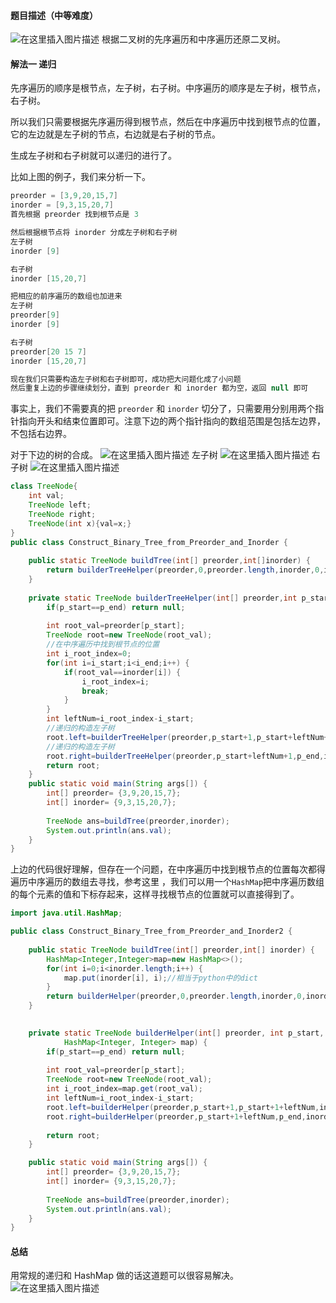 ﻿#### 题目描述（中等难度）
![在这里插入图片描述](https://img-blog.csdnimg.cn/20200621093024889.png)
根据二叉树的先序遍历和中序遍历还原二叉树。
#### 解法一 递归
先序遍历的顺序是根节点，左子树，右子树。中序遍历的顺序是左子树，根节点，右子树。

所以我们只需要根据先序遍历得到根节点，然后在中序遍历中找到根节点的位置，它的左边就是左子树的节点，右边就是右子树的节点。

生成左子树和右子树就可以递归的进行了。

比如上图的例子，我们来分析一下。

```java
preorder = [3,9,20,15,7]
inorder = [9,3,15,20,7]
首先根据 preorder 找到根节点是 3

然后根据根节点将 inorder 分成左子树和右子树
左子树
inorder [9]

右子树
inorder [15,20,7]

把相应的前序遍历的数组也加进来
左子树
preorder[9] 
inorder [9]

右子树
preorder[20 15 7] 
inorder [15,20,7]

现在我们只需要构造左子树和右子树即可，成功把大问题化成了小问题
然后重复上边的步骤继续划分，直到 preorder 和 inorder 都为空，返回 null 即可
```
事实上，我们不需要真的把 `preorder` 和 `inorder` 切分了，只需要用分别用两个指针指向开头和结束位置即可。注意下边的两个指针指向的数组范围是包括左边界，不包括右边界。

对于下边的树的合成。
![在这里插入图片描述](https://img-blog.csdnimg.cn/20200621093152795.png#pic_center)
左子树
![在这里插入图片描述](https://img-blog.csdnimg.cn/20200621093216250.png#pic_center)
右子树
![在这里插入图片描述](https://img-blog.csdnimg.cn/20200621093238409.png#pic_center)

```java
class TreeNode{
	int val;
	TreeNode left;
	TreeNode right;
	TreeNode(int x){val=x;}
}
public class Construct_Binary_Tree_from_Preorder_and_Inorder {
	
	public static TreeNode buildTree(int[] preorder,int[]inorder) {
		return builderTreeHelper(preorder,0,preorder.length,inorder,0,inorder.length);
	}
	
	private static TreeNode builderTreeHelper(int[] preorder,int p_start,int p_end,int[] inorder,int i_start,int i_end) {
		if(p_start==p_end) return null;
		
		int root_val=preorder[p_start];
		TreeNode root=new TreeNode(root_val);
		//在中序遍历中找到根节点的位置
		int i_root_index=0;
		for(int i=i_start;i<i_end;i++) {
			if(root_val==inorder[i]) {
				i_root_index=i;
				break;
			}
		}
		int leftNum=i_root_index-i_start;
		//递归的构造左子树
		root.left=builderTreeHelper(preorder,p_start+1,p_start+leftNum+1,inorder,i_start,i_root_index);
		//递归的构造左子树
		root.right=builderTreeHelper(preorder,p_start+leftNum+1,p_end,inorder,i_root_index+1,i_end);
		return root;
	}
	public static void main(String args[]) {
		int[] preorder= {3,9,20,15,7};
		int[] inorder= {9,3,15,20,7};
		
		TreeNode ans=buildTree(preorder,inorder);
		System.out.println(ans.val);
	}
}
```
上边的代码很好理解，但存在一个问题，在中序遍历中找到根节点的位置每次都得遍历中序遍历的数组去寻找，参考这里 ，我们可以用一个`HashMap`把中序遍历数组的每个元素的值和下标存起来，这样寻找根节点的位置就可以直接得到了。

```java
import java.util.HashMap;

public class Construct_Binary_Tree_from_Preorder_and_Inorder2 {
	
	public static TreeNode buildTree(int[] preorder,int[] inorder) {
		HashMap<Integer,Integer>map=new HashMap<>();
		for(int i=0;i<inorder.length;i++) {
			map.put(inorder[i], i);//相当于python中的dict
		}
		return builderHelper(preorder,0,preorder.length,inorder,0,inorder.length,map);
	}

	
	private static TreeNode builderHelper(int[] preorder, int p_start, int p_end, int[] inorder, int i_start, int i_end,
			HashMap<Integer, Integer> map) {
		if(p_start==p_end) return null;
		
		int root_val=preorder[p_start];
		TreeNode root=new TreeNode(root_val);
		int i_root_index=map.get(root_val);
		int leftNum=i_root_index-i_start;
		root.left=builderHelper(preorder,p_start+1,p_start+1+leftNum,inorder,i_start,i_root_index,map);
		root.right=builderHelper(preorder,p_start+1+leftNum,p_end,inorder,i_root_index+1,i_end,map);
		
		return root;
	}

	public static void main(String args[]) {
		int[] preorder= {3,9,20,15,7};
		int[] inorder= {9,3,15,20,7};
		
		TreeNode ans=buildTree(preorder,inorder);
		System.out.println(ans.val);
	}
}
```
#### 总结
用常规的递归和 HashMap 做的话这道题可以很容易解决。
![在这里插入图片描述](https://img-blog.csdnimg.cn/20200621093451375.jpg#pic_center)
